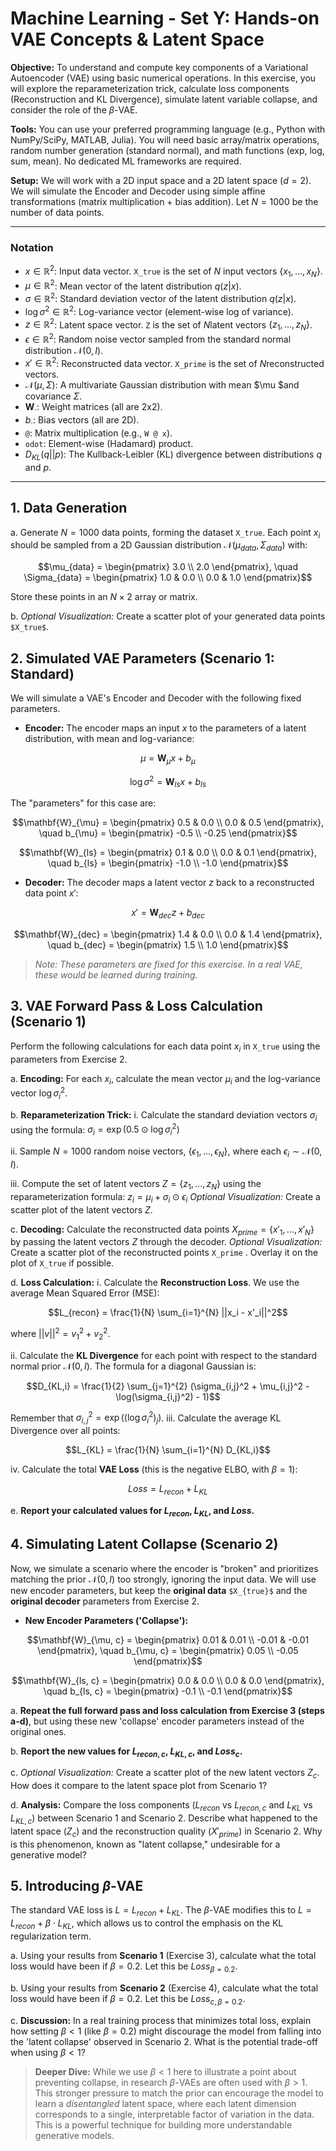 # Machine Learning - Set Y: Hands-on VAE Concepts & Latent Space

**Objective:** To understand and compute key components of a Variational Autoencoder (VAE) using basic numerical operations. In this exercise, you will explore the reparameterization trick, calculate loss components (Reconstruction and KL Divergence), simulate latent variable collapse, and consider the role of the $\beta$-VAE.

**Tools:** You can use your preferred programming language (e.g., Python with NumPy/SciPy, MATLAB, Julia). You will need basic array/matrix operations, random number generation (standard normal), and math functions (exp, log, sum, mean). No dedicated ML frameworks are required.

**Setup:** We will work with a 2D input space and a 2D latent space ($d=2$). We will simulate the Encoder and Decoder using simple affine transformations (matrix multiplication + bias addition). Let $N=1000$ be the number of data points.

---

### **Notation**

*   $x \in \mathbb{R}^2$: Input data vector. `X_true` is the set of $N$ input vectors $\{x_1, ..., x_N \}$.
*   $\mu \in \mathbb{R}^2$: Mean vector of the latent distribution $q(z|x)$.
*   $\sigma \in \mathbb{R}^2$: Standard deviation vector of the latent distribution $q(z|x)$.
*   $\log \sigma^2 \in \mathbb{R}^2$: Log-variance vector (element-wise log of variance).
*   $z \in \mathbb{R}^2$: Latent space vector. `Z` is the set of $N$latent vectors $\{z_1, ..., z_N\}$.
*   $\epsilon \in \mathbb{R}^2$: Random noise vector sampled from the standard normal distribution $\mathcal{N}(0, I)$.
*   $x' \in \mathbb{R}^2$: Reconstructed data vector. `X_prime` is the set of $N$reconstructed vectors.
*   $\mathcal{N}(\mu, \Sigma)$: A multivariate Gaussian distribution with mean $\mu $and covariance $\Sigma$.
*   $\mathbf{W}_{\cdot}$: Weight matrices (all are 2x2).
*   $b_{\cdot}$: Bias vectors (all are 2D).
*   `@`: Matrix multiplication (e.g., `W @ x`).
*   `odot`: Element-wise (Hadamard) product.
*   $D_{KL}(q || p)$: The Kullback-Leibler (KL) divergence between distributions $q$ and $p$.

---

## 1. Data Generation

a. Generate $N=1000$ data points, forming the dataset `X_true`. Each point $x_i$ should be sampled from a 2D Gaussian distribution $\mathcal{N}(\mu_{data}, \Sigma_{data})$ with:
```math
\mu_{data} = \begin{pmatrix} 3.0 \\ 2.0 \end{pmatrix}, \quad \Sigma_{data} = \begin{pmatrix} 1.0 & 0.0 \\ 0.0 & 1.0 \end{pmatrix}
```
   Store these points in an $N \times 2$ array or matrix.

b. *Optional Visualization:* Create a scatter plot of your generated data points `$X_true$`.

## 2. Simulated VAE Parameters (Scenario 1: Standard)

We will simulate a VAE's Encoder and Decoder with the following fixed parameters.

*   **Encoder:** The encoder maps an input $x$ to the parameters of a latent distribution, with mean and log-variance:
   
```math
\mu = \mathbf{W}_{\mu} x + b_{\mu}
```
   
```math
    \log \sigma^2 = \mathbf{W}_{ls} x + b_{ls}
```
The "parameters" for this case are:
    
```math
\mathbf{W}_{\mu} = \begin{pmatrix} 0.5 & 0.0 \\ 0.0 & 0.5 \end{pmatrix}, \quad b_{\mu} = \begin{pmatrix} -0.5 \\ -0.25 \end{pmatrix}
```
```math
\mathbf{W}_{ls} = \begin{pmatrix} 0.1 & 0.0 \\ 0.0 & 0.1 \end{pmatrix}, \quad b_{ls} = \begin{pmatrix} -1.0 \\ -1.0 \end{pmatrix}
```

*   **Decoder:** The decoder maps a latent vector $z$ back to a reconstructed data point $x'$:
```math
x' = \mathbf{W}_{dec} z + b_{dec}
```

```math
\mathbf{W}_{dec} = \begin{pmatrix} 1.4 & 0.0 \\ 0.0 & 1.4 \end{pmatrix}, \quad b_{dec} = \begin{pmatrix} 1.5 \\ 1.0 \end{pmatrix}
```

> *Note: These parameters are fixed for this exercise. In a real VAE, these would be learned during training.*

## 3. VAE Forward Pass & Loss Calculation (Scenario 1)

Perform the following calculations for each data point $x_i$ in `X_true` using the parameters from Exercise 2.

a. **Encoding:** For each $x_i$, calculate the mean vector $\mu_i$ and the log-variance vector $\log \sigma^2_i$.

b. **Reparameterization Trick:**
   i.  Calculate the standard deviation vectors $\sigma_i$ using the formula:
       $\sigma_i = \exp(0.5 \odot \log \sigma^2_i)$

   ii. Sample $N=1000$ random noise vectors, $\{\epsilon_1, ..., \epsilon_N\}$, where each $\epsilon_i \sim \mathcal{N}(0, I)$.

   iii. Compute the set of latent vectors $Z = \{z_1, ..., z_N\}$ using the reparameterization formula: $z_i = \mu_i + \sigma_i \odot \epsilon_i$
   *Optional Visualization:* Create a scatter plot of the latent vectors $Z$.

c. **Decoding:** Calculate the reconstructed data points $X_{prime} = \{x'_1, ..., x'_N\}$ by passing the latent vectors $Z$ through the decoder.
   *Optional Visualization:* Create a scatter plot of the reconstructed points `X_prime` . Overlay it on the plot of `X_true` if possible.

d. **Loss Calculation:**
   i.  Calculate the **Reconstruction Loss**. We use the average Mean Squared Error (MSE):

```math
L_{recon} = \frac{1}{N} \sum_{i=1}^{N} ||x_i - x'_i||^2
```
      
where $||v||^2 = v_1^2 + v_2^2$.

   ii. Calculate the **KL Divergence** for each point with respect to the standard normal prior $\mathcal{N}(0, I)$. The formula for a diagonal Gaussian is:

```math
D_{KL,i} = \frac{1}{2} \sum_{j=1}^{2} (\sigma_{i,j}^2 + \mu_{i,j}^2 - \log(\sigma_{i,j}^2) - 1)
```

Remember that $\sigma_{i,j}^2 = \exp((\log \sigma^2_i)_j)$.
   iii. Calculate the average KL Divergence over all points:

```math
L_{KL} = \frac{1}{N} \sum_{i=1}^{N} D_{KL,i}
```
       
   iv. Calculate the total **VAE Loss** (this is the negative ELBO, with $\beta=1$):
```math
Loss = L_{recon} + L_{KL}
```

e. **Report your calculated values for $L_{recon}$, $L_{KL}$, and $Loss$.**

## 4. Simulating Latent Collapse (Scenario 2)

Now, we simulate a scenario where the encoder is "broken" and prioritizes matching the prior $\mathcal{N}(0, I)$ too strongly, ignoring the input data. We will use new encoder parameters, but keep the **original data** `$X_{true}$` and the **original decoder** parameters from Exercise 2.

*   **New Encoder Parameters ('Collapse'):**
```math
\mathbf{W}_{\mu, c} = \begin{pmatrix} 0.01 & 0.01 \\ -0.01 & -0.01 \end{pmatrix}, \quad b_{\mu, c} = \begin{pmatrix} 0.05 \\ -0.05 \end{pmatrix}
```
```math
\mathbf{W}_{ls, c} = \begin{pmatrix} 0.0 & 0.0 \\ 0.0 & 0.0 \end{pmatrix}, \quad b_{ls, c} = \begin{pmatrix} -0.1 \\ -0.1 \end{pmatrix}
```

a. **Repeat the full forward pass and loss calculation from Exercise 3 (steps a-d)**, but using these new 'collapse' encoder parameters instead of the original ones.

b. **Report the new values for $L_{recon, c}$, $L_{KL, c}$, and $Loss_c$.**

c. *Optional Visualization:* Create a scatter plot of the new latent vectors $Z_c$. How does it compare to the latent space plot from Scenario 1?

d. **Analysis:** Compare the loss components ($L_{recon}$ vs $L_{recon, c}$ and $L_{KL}$ vs $L_{KL, c}$) between Scenario 1 and Scenario 2. Describe what happened to the latent space ($Z_c$) and the reconstruction quality ($X'_{prime}$) in Scenario 2. Why is this phenomenon, known as "latent collapse," undesirable for a generative model?

## 5. Introducing $\beta$-VAE

The standard VAE loss is $L = L_{recon} + L_{KL}$. The $\beta$-VAE modifies this to $L = L_{recon} + \beta \cdot L_{KL}$, which allows us to control the emphasis on the KL regularization term.

a. Using your results from **Scenario 1** (Exercise 3), calculate what the total loss would have been if $\beta = 0.2$. Let this be $Loss_{\beta=0.2}$.

b. Using your results from **Scenario 2** (Exercise 4), calculate what the total loss would have been if $\beta = 0.2$. Let this be $Loss_{c, \beta=0.2}$.

c. **Discussion:** In a real training process that minimizes total loss, explain how setting $\beta < 1$ (like $\beta=0.2$) might discourage the model from falling into the 'latent collapse' observed in Scenario 2. What is the potential trade-off when using $\beta < 1$?

> **Deeper Dive:** While we use $\beta < 1$ here to illustrate a point about preventing collapse, in research $\beta$-VAEs are often used with $\beta > 1$. This stronger pressure to match the prior can encourage the model to learn a *disentangled* latent space, where each latent dimension corresponds to a single, interpretable factor of variation in the data. This is a powerful technique for building more understandable generative models.

